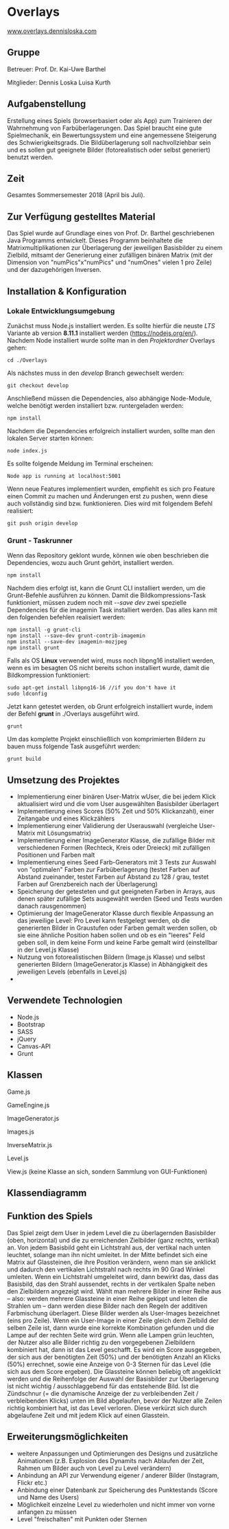 # Overlays

www.overlays.dennisloska.com

## Gruppe

Betreuer: 
Prof. Dr. Kai-Uwe Barthel 

Mitglieder:
Dennis Loska
Luisa Kurth

## Aufgabenstellung

Erstellung eines Spiels (browserbasiert oder als App) zum Trainieren der Wahrnehmung von Farbüberlagerungen. Das Spiel braucht eine gute Spielmechanik, ein Bewertungssystem und eine angemessene Steigerung des Schwierigkeitsgrads. Die Bildüberlagerung soll nachvollziehbar sein und es sollen gut geeignete Bilder (fotorealistisch oder selbst generiert) benutzt werden. 

## Zeit

Gesamtes Sommersemester 2018 (April bis Juli). 

## Zur Verfügung gestelltes Material

Das Spiel wurde auf Grundlage eines von Prof. Dr. Barthel geschriebenen Java Programms entwickelt. Dieses Programm beinhaltete die Matrixmultiplikationen zur Überlagerung der jeweiligen Basisbilder zu einem Zielbild, mitsamt der Generierung einer zufälligen binären Matrix (mit der Dimension von "numPics"x"numPics" und "numOnes" vielen 1 pro Zeile) und der dazugehörigen Inversen. 

## Installation & Konfiguration

### Lokale Entwicklungsumgebung

Zunächst muss Node.js installiert werden. Es sollte hierfür die neuste _LTS_ Variante ab version **8.11.1** installiert werden (https://nodejs.org/en/). Nachdem Node installiert wurde sollte man in den _Projektordner_ Overlays gehen:

```
cd ./Overlays
```

Als nächstes muss in den _develop_ Branch gewechselt werden:

```
git checkout develop
```

Anschließend müssen die Dependencies, also abhängige Node-Module, welche benötigt werden installiert bzw. runtergeladen werden:

```
npm install
```

Nachdem die Dependencies erfolgreich installiert wurden, sollte man den lokalen Server starten können:

```
node index.js
```

Es sollte folgende Meldung im Terminal erscheinen:

```
Node app is running at localhost:5001
```

Wenn neue Features implementiert wurden, empfiehlt es sich pro Feature einen Commit zu machen und Änderungen erst zu pushen, wenn diese auch vollständig sind bzw. funktionieren. Dies wird mit folgendem Befehl realisiert:

```
git push origin develop
```

### Grunt - Taskrunner

Wenn das Repository geklont wurde, können wie oben beschrieben die Dependencies, wozu auch Grunt gehört, installiert werden.

```
npm install
```

Nachdem dies erfolgt ist, kann die Grunt CLI installiert werden, um die Grunt-Befehle ausführen zu können. Damit die Bildkompressions-Task funktioniert, müssen zudem noch mit _--save dev_ zwei spezielle Dependencies für die imagemin Task installiert werden. Das alles kann mit den folgenden befehlen realisiert werden:

```
npm install -g grunt-cli
npm install --save-dev grunt-contrib-imagemin
npm install --save-dev imagemin-mozjpeg
npm install grunt 
```

Falls als OS **Linux** verwendet wird, muss noch libpng16 installiert werden, wenn es im besagten OS nicht bereits schon installiert wurde, damit die Bildkompression funktioniert:

```
sudo apt-get install libpng16-16 //if you don't have it
sudo ldconfig
```

Jetzt kann getestet werden, ob Grunt erfolgreich installiert wurde, indem der Befehl **grunt** in ./Overlays ausgeführt wird.

```
grunt
```

Um das komplette Projekt einschließlich von komprimierten Bildern zu bauen muss folgende Task ausgeführt werden:

```
grunt build
```

## Umsetzung des Projektes

- Implementierung einer binären User-Matrix wUser, die bei jedem Klick aktualisiert wird und die vom User ausgewählten Basisbilder überlagert
- Implementierung eines Scores (50% Zeit und 50% Klickanzahl), einer Zeitangabe und eines Klickzählers
- Implementierung einer Validierung der Userauswahl (vergleiche User-Matrix mit Lösungsmatrix)
- Implementierung einer ImageGenerator Klasse, die zufällige Bilder mit verschiedenen Formen (Rechteck, Kreis oder Dreieck) mit zufälligen Positionen und Farben malt 
- Implementierung eines Seed Farb-Generators mit 3 Tests zur Auswahl von "optimalen" Farben zur Farbüberlagerung (testet Farben auf Abstand zueinander, testet Farben auf Abstand zu 128 / grau, testet Farben auf Grenzbereich nach der Überlagerung)
- Speicherung der getesteten und gut geeigneten Farben in Arrays, aus denen später zufällige Sets ausgewählt werden (Seed und Tests wurden danach rausgenommen)
- Optimierung der ImageGenerator Klasse durch flexible Anpassung an das jeweilige Level: Pro Level kann festgelegt werden, ob die generierten Bilder in Graustufen oder Farben gemalt werden sollen, ob sie eine ähnliche Position haben sollen und ob es ein "leeres" Feld geben soll, in dem keine Form und keine Farbe gemalt wird (einstellbar in der Level.js Klasse)
- Nutzung von fotorealistischen Bildern (Image.js Klasse) und selbst generierten Bildern (ImageGenerator.js Klasse) in Abhängigkeit des jeweiligen Levels (ebenfalls in Level.js)
- 

## Verwendete Technologien

- Node.js
- Bootstrap
- SASS
- jQuery
- Canvas-API
- Grunt

## Klassen

Game.js

GameEngine.js

ImageGenerator.js

Images.js

InverseMatrix.js

Level.js

View.js (keine Klasse an sich, sondern Sammlung von GUI-Funktionen)

## Klassendiagramm

## Funktion des Spiels 

Das Spiel zeigt dem User in jedem Level die zu überlagernden Basisbilder (oben, horizontal) und die zu erreichenden Zielbilder (ganz rechts, vertikal) an. Von jedem Basisbild geht ein Lichtstrahl aus, der vertikal nach unten leuchtet, solange man ihn nicht umleitet. In der Mitte befindet sich eine Matrix auf Glassteinen, die ihre Position verändern, wenn man sie anklickt und dadurch den vertikalen Lichtstrahl nach rechts im 90 Grad Winkel umleiten. Wenn ein Lichtstrahl umgeleitet wird, dann bewirkt das, dass das Basisbild, das den Strahl aussendet, rechts in der vertikalen Spalte neben den Zielbildern angezeigt wird. Wählt man mehrere Bilder in einer Reihe aus – also: werden mehrere Glassteine in einer Reihe gekippt und leiten die Strahlen um – dann werden diese Bilder nach den Regeln der additiven Farbmischung überlagert. Diese Bilder werden als User-Images bezeichnet (eins pro Zeile). Wenn ein User-Image in einer Zeile gleich dem Zielbild der selben Zeile ist, dann wurde eine korrekte Kombination gefunden und die Lampe auf der rechten Seite wird grün. Wenn alle Lampen grün leuchten, der Nutzer also alle Bilder richtig zu den vorgegebenen Zielbildern kombiniert hat, dann ist das Level geschafft. Es wird ein Score ausgegeben, der sich aus der benötigten Zeit (50%) und der benötigten Anzahl an Klicks (50%) errechnet, sowie eine Anzeige von 0-3 Sternen für das Level (die sich aus dem Score ergeben). 
Die Glassteine können beliebig oft angeklickt werden und die Reihenfolge der Auswahl der Basisbilder zur Überlagerung ist nicht wichtig / ausschlaggebend für das entstehende Bild. Ist die Zündschnur (= die dynamische Anzeige der zu verbleibenden Zeit / verbleibenden Klicks) unten im Bild abgelaufen, bevor der Nutzer alle Zeilen richtig kombiniert hat, ist das Level verloren. Diese verkürzt sich durch abgelaufene Zeit und mit jedem Klick auf einen Glasstein. 

## Erweiterungsmöglichkeiten 

- weitere Anpassungen und Optimierungen des Designs und zusätzliche Animationen (z.B. Explosion des Dynamits nach Ablaufen der Zeit, Rahmen um Bilder auch von Level zu Level verändern)
- Anbindung an API zur Verwendung eigener / anderer Bilder (Instagram, Flickr etc.)
- Anbindung einer Datenbank zur Speicherung des Punktestands (Score und Name des Users)
- Möglichkeit einzelne Level zu wiederholen und nicht immer von vorne anfangen zu müssen
- Level "freischalten" mit Punkten oder Sternen 